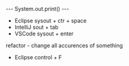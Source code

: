 --- System.out.print() ---

- Eclipse
  sysout + ctr + space
- IntelliJ
  sout + tab
- VSCode
  sysout + enter

refactor - change all accurences of something

- Eclipse
  control + F 